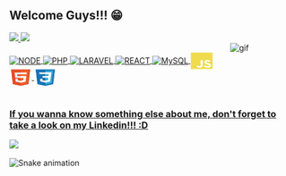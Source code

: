 ## Welcome Guys!!! 😁

 <div>
  <a href="https://github.com/TiagoMiranda009">
  <img height="176em" src="https://github-readme-stats.vercel.app/api?username=TiagoMiranda009&show_icons=true&theme=tokyonight&include_all_commits=true&count_private=true"/>
  <img height="180em" src="https://github-readme-stats.vercel.app/api/top-langs/?username=TiagoMiranda009&layout=compact&langs_count=7&theme=dracula"/>
  </br>
  <img align="right" alt="gif"  width="100" style="margin:0px 10px 30px 0px" src="https://cdn.discordapp.com/attachments/876130187526438964/876130444930854982/Webp.net-gifmaker.gif">
</div>


<div style="display: inline_block"><br>
  <img align="center" alt="NODE" height="30" width="40" src="https://img.shields.io/badge/Node.js-43853D?style=for-the-badge&logo=node.js&logoColor=white">
  <img align="center" alt="PHP" height="30" width="40" src="https://img.shields.io/badge/PHP-777BB4?style=for-the-badge&logo=php&logoColor=white">
  <img align="center" alt="LARAVEL" height="30" width="40" src="https://img.shields.io/badge/Laravel-FF2D20?style=for-the-badge&logo=laravel&logoColor=white">
  <img align="center" alt="REACT" height="30" width="40" src="https://img.shields.io/badge/React-20232A?style=for-the-badge&logo=react&logoColor=61DAFB">
  <img align="center" alt="MySQL" height="30" width="40" src="https://img.shields.io/badge/MySQL-00000F?style=for-the-badge&logo=mysql&logoColor=white">
  <img align="center" alt="JAVASCRIPT" height="30" width="40" src="https://raw.githubusercontent.com/devicons/devicon/master/icons/javascript/javascript-plain.svg">
  <img align="center" alt="HTML" height="30" width="40" src="https://raw.githubusercontent.com/devicons/devicon/master/icons/html5/html5-original.svg">
  <img align="center" alt="CSS" height="30" width="40" src="https://raw.githubusercontent.com/devicons/devicon/master/icons/css3/css3-original.svg">
</div>
 
 <br>
 
  ### If you wanna know something else about me, don't forget to take a look on my Linkedin!!! :D
 
<div> 


  <a href="https://www.linkedin.com/in/tiago-miranda-858b381a3/" target="_blank"><img src="https://img.shields.io/badge/-LinkedIn-%230077B5?style=for-the-badge&logo=linkedin&logoColor=white" target="_blank"></a> 
 
  ![Snake animation](https://github.com/TiagoMiranda009/blob/output/github-contribution-grid-snake.svg)

</div>
